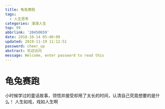 ```yaml
---
title: 龟兔赛跑
tags:
  - 人生思考
categories: 漫漫人生
top: 99
abbrlink: '20450659'
date: 2018-10-14 05:40:09
updated: 2019-11-19 11:12:51
password: cheer_up
abstract: 欢迎访问
message: Welcome, enter password to read this
---
```

# 龟兔赛跑
小时候学过的童话故事，领悟并接受却用了太长的时间，认清自己究竟想要的是什么！
人生如戏，戏如人生啊